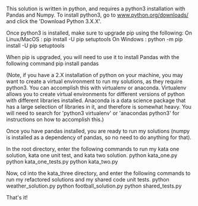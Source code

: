 This solution is written in python, and requires a python3 installation with Pandas and Numpy.
To install python3, go to www.python.org/downloads/ and click the 'Download Python 3.X.X'.

Once python3 is installed, make sure to upgrade pip using the following:
     On Linux/MacOS :
     	pip install -U pip setuptools
     On Windows :
     	python -m pip install -U pip setuptools 

When pip is upgraded, you will need to use it to install Pandas with the following command
     pip install pandas

(Note, if you have a 2.X installation of python on your machine, you may want to create a
 virtual environment to run my solutions, as they require python3.  You can accomplish this
 with virtualenv or anaconda.  Virtualenv allows you to create virtual environments for 
 different versions of python with different libraries installed.
 Anaconda is a data science package that has a large selection of libraries in it, and therefore is somewhat heavy. 
 You  will need to search for 'python3 virtualenv' or 'anacondas python3' for instructions on how to accomplish this.)

Once you have pandas installed, you are ready to run my solutions (numpy is installed as a dependency of pandas, so 
 no need to do anything for that).

In the root directory, enter the following commands to run my kata one solution, kata one unit test, and kata two solution.
   python kata_one.py
   python kata_one_tests.py
   python kata_two.py

Now, cd into the kata_three directory, and enter the following commands to run my refactored solutions and my shared code unit tests.
     python weather_solution.py
     python football_solution.py
     python shared_tests.py

That's it! 